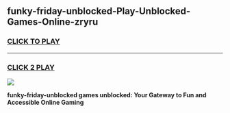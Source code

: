 
## funky-friday-unblocked-Play-Unblocked-Games-Online-zryru
<h3>
<a href="https://premium76.site?title=funky-friday-unblocked&ref=25A">CLICK TO PLAY</a></h3>
<hr>

<h3>
<a href="https://premium76.site?title=funky-friday-unblocked&ref=25A">CLICK 2 PLAY</a>
  
</h3>

<a href="https://premium76.site?title=funky-friday-unblocked&ref=25A"><img src="https://clearcache.store/games.png"></a>


**funky-friday-unblocked games unblocked: Your Gateway to Fun and Accessible Online Gaming**

